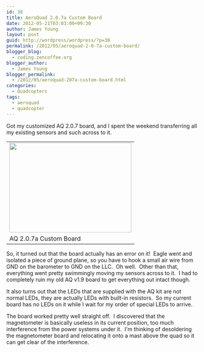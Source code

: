```yaml
---
id: 38
title: AeroQuad 2.0.7a Custom Board
date: 2012-05-21T03:03:00+09:30
author: James Young
layout: post
guid: http://wordpress/wordpress/?p=38
permalink: /2012/05/aeroquad-2-0-7a-custom-board/
blogger_blog:
  - coding.zencoffee.org
blogger_author:
  - James Young
blogger_permalink:
  - /2012/05/aeroquad-207a-custom-board.html
categories:
  - Quadcopters
tags:
  - aeroquad
  - quadcopter
---
```

Got my customized AQ 2.0.7 board, and I spent the weekend transferring all my existing sensors and such across to it.

<table align="center" cellpadding="0" cellspacing="0">
  <tr>
    <td>
      <a href="https://i0.wp.com/4.bp.blogspot.com/-9CUd9pNN7qE/T7mjBKIEpqI/AAAAAAAAAB8/cSSyeNy-f5A/s1600/IMG_0839.JPG" imageanchor="1"><img border="0" height="235" src="https://i1.wp.com/4.bp.blogspot.com/-9CUd9pNN7qE/T7mjBKIEpqI/AAAAAAAAAB8/cSSyeNy-f5A/s320/IMG_0839.JPG?resize=320%2C235" width="320"  data-recalc-dims="1" /></a>
    </td>
  </tr>
  
  <tr>
    <td>
      AQ 2.0.7a Custom Board
    </td>
  </tr>
</table>

So, it turned out that the board actually has an error on it!  Eagle went and isolated a piece of ground plane, so you have to hook a small air wire from GND on the barometer to GND on the LLC.  Oh well.  Other than that, everything went pretty swimmingly moving my sensors across to it.  I had to completely ruin my old AQ v1.9 board to get everything out intact though.

It also turns out that the LEDs that are supplied with the AQ kit are not normal LEDs, they are actually LEDs with built-in resistors.  So my current board has no LEDs on it while I wait for my order of special LEDs to arrive.

The board worked pretty well straight off.  I discovered that the magnetometer is basically useless in its current position, too much interference from the power systems under it.  I'm thinking of desoldering the magnetometer board and relocating it onto a mast above the quad so it can get clear of the interference.